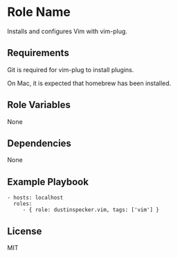Role Name
=========

Installs and configures Vim with vim-plug.

Requirements
------------

Git is required for vim-plug to install plugins.

On Mac, it is expected that homebrew has been installed.

Role Variables
--------------

None

Dependencies
------------

None

Example Playbook
----------------

    - hosts: localhost
      roles:
         - { role: dustinspecker.vim, tags: ['vim'] }

License
-------

MIT
